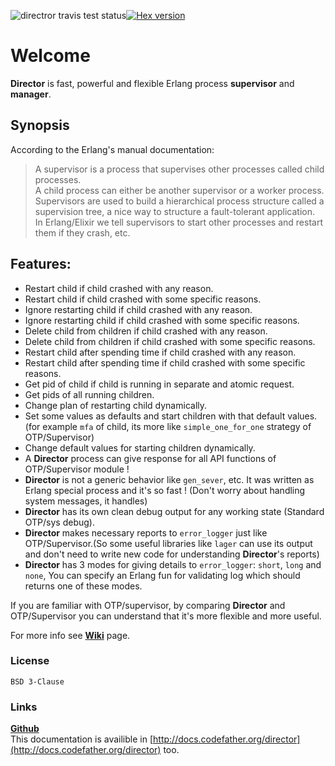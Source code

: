 ![directror travis test status](https://travis-ci.org/Pouriya-Jahanbakhsh/director.png?branch=master)[![Hex version](https://img.shields.io/hexpm/v/director.svg "Hex version")](https://hex.pm/packages/director)


# Welcome
**Director** is fast, powerful and flexible Erlang process **supervisor** and **manager**.  

## Synopsis
According to the Erlang's manual documentation:  
>A supervisor is a process that supervises other processes called child processes.  
>A child process can either be another supervisor or a worker process.  
>Supervisors are used to build a hierarchical process structure called a supervision tree, a nice way to structure a fault-tolerant application.  
>In Erlang/Elixir we tell supervisors to start other processes and restart them if they crash, etc.


## Features:  
* Restart child if child crashed with any reason.  
* Restart child if child crashed with some specific reasons.
* Ignore restarting child if child crashed with any reason.  
* Ignore restarting child if child crashed with some specific reasons.  
* Delete child from children if child crashed with any reason.  
* Delete child from children if child crashed with some specific reasons.
* Restart child after spending time if child crashed with any reason.
* Restart child after spending time if child crashed with some specific reasons.  
* Get pid of child if child is running in separate and atomic request.  
* Get pids of all running children.
* Change plan of restarting child dynamically.  
* Set some values as defaults and start children with that default values. (for example `mfa` of child, its more like `simple_one_for_one` strategy of OTP/Supervisor)  
* Change default values for starting children dynamically.  
* A **Director** process can give response for all API functions of OTP/Supervisor module !
* **Director** is not a generic behavior like `gen_sever`, etc. It was written as Erlang special process and it's so fast ! (Don't worry about handling system messages, it handles)
* **Director** has its own clean debug output for any working state (Standard OTP/sys debug).  
* **Director** makes necessary reports to `error_logger` just like OTP/Supervisor.(So some useful libraries like `lager` can use its output and don't need to write new code for understanding **Director**'s reports)  
* **Director** has 3 modes for giving details to `error_logger`: `short`, `long` and `none`, You can specify an Erlang fun for validating log which should returns one of these modes.

If you are familiar with OTP/supervisor, by comparing **Director** and OTP/Supervisor you can understand that it's more flexible and more useful.

For more info see [**Wiki**](https://github.com/Pouriya-Jahanbakhsh/director/wiki) page.

### License
`BSD 3-Clause`

### Links
[**Github**](https://github.com/Pouriya-Jahanbakhsh/director)  
This documentation is availible in [http://docs.codefather.org/director](http://docs.codefather.org/director) too.
